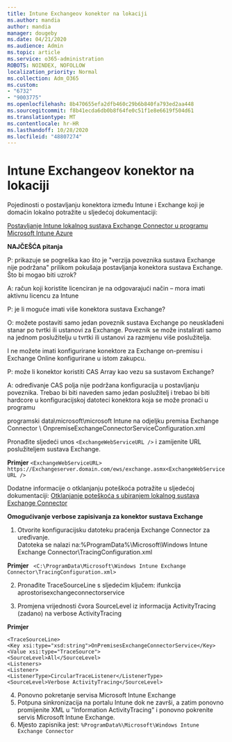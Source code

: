 ```yaml
---
title: Intune Exchangeov konektor na lokaciji
ms.author: mandia
author: mandia
manager: dougeby
ms.date: 04/21/2020
ms.audience: Admin
ms.topic: article
ms.service: o365-administration
ROBOTS: NOINDEX, NOFOLLOW
localization_priority: Normal
ms.collection: Adm_O365
ms.custom:
- "6732"
- "9003775"
ms.openlocfilehash: 8b470655efa2dfb460c29b6b840fa793ed2aa448
ms.sourcegitcommit: f8b41ecda6db0b8f64fe0c51f1e8e6619f504d61
ms.translationtype: MT
ms.contentlocale: hr-HR
ms.lasthandoff: 10/28/2020
ms.locfileid: "48807274"
---
```

# <a name="intune-exchange-on-premise-connector"></a>Intune Exchangeov konektor na lokaciji

Pojedinosti o postavljanju konektora između Intune i Exchange koji je domaćin lokalno potražite u sljedećoj dokumentaciji:

[Postavljanje Intune lokalnog sustava Exchange Connector u programu Microsoft Intune Azure](https://docs.microsoft.com/intune/exchange-connector-install)

**NAJČEŠĆA pitanja**

P: prikazuje se pogreška kao što je "verzija poveznika sustava Exchange nije podržana" prilikom pokušaja postavljanja konektora sustava Exchange. Što bi mogao biti uzrok?

A: račun koji koristite licenciran je na odgovarajući način – mora imati aktivnu licencu za Intune

P: je li moguće imati više konektora sustava Exchange?

O: možete postaviti samo jedan poveznik sustava Exchange po neusklađeni stanar po tvrtki ili ustanovi za Exchange. Poveznik se može instalirati samo na jednom poslužitelju u tvrtki ili ustanovi za razmjenu više poslužitelja.

I ne možete imati konfigurirane konektore za Exchange on-premisu i Exchange Online konfigurirane u istom zakupcu.

P: može li konektor koristiti CAS Array kao vezu sa sustavom Exchange?

A: određivanje CAS polja nije podržana konfiguracija u postavljanju poveznika. Trebao bi biti naveden samo jedan poslužitelj i trebao bi biti hardcore u konfiguracijskoj datoteci konektora koja se može pronaći u programu

programski data\microsoft\microsoft Intune na odjeljku premisa Exchange Connector \ OnpremiseExchangeConnectorServiceConfiguration.xml

Pronađite sljedeći unos ```<ExchangeWebServiceURL />``` i zamijenite URL poslužiteljem sustava Exchange.

**Primjer**
```<ExchangeWebServiceURL> https://Exchangeserver.domain.com/ews/exchange.asmx<ExchangeWebServiceURL />```

Dodatne informacije o otklanjanju poteškoća potražite u sljedećoj dokumentaciji: [Otklanjanje poteškoća s ubiranjem lokalnog sustava Exchange Connector](https://support.microsoft.com/help/4471887/troubleshooting-exchange-connector-in-microsoft-intune)

**Omogućivanje verbose zapisivanja za konektor sustava Exchange**

1. Otvorite konfiguracijsku datoteku praćenja Exchange Connector za uređivanje.  
Datoteka se nalazi na:%ProgramData%\Microsoft\Windows Intune Exchange Connector\TracingConfiguration.xml  

**Primjer**
``` <C:\ProgramData\Microsoft\Windows Intune Exchange Connector\TracingConfiguration.xml>```
  
2. Pronađite TraceSourceLine s sljedećim ključem: ifunkcija aprostorisexchangeconnectorservice  
  
3. Promjena vrijednosti čvora SourceLevel iz informacija ActivityTracing (zadano) na verbose ActivityTracing  

**Primjer**
```
<TraceSourceLine>  
<Key xsi:type="xsd:string">OnPremisesExchangeConnectorService</Key>  
<Value xsi:type="TraceSource">  
<SourceLevel>All</SourceLevel>  
<Listeners>  
<Listener>  
<ListenerType>CircularTraceListener</ListenerType>
<SourceLevel>Verbose ActivityTracing</SourceLevel>
```
4. Ponovno pokretanje servisa Microsoft Intune Exchange  
5. Potpuna sinkronizacija na portalu Intune dok ne završi, a zatim ponovno promijenite XML u "Information ActivityTracing" i ponovno pokrenite servis Microsoft Intune Exchange.  
6. Mjesto zapisnika jest: `%ProgramData%\Microsoft\Windows Intune Exchange Connector`